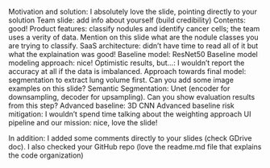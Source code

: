 Motivation and solution: I absolutely love the slide, pointing directly to your solution
Team slide: add info about yourself (build credibility)
Contents: good!
Product features: classify nodules and identify cancer cells; the team uses a verity of data. Mention on this slide what are the nodule classes you are trying to classify.
SaaS architecture: didn’t have time to read all of it but what the explaination was good!
Baseline model: ResNet50
Baseline model modeling approach:  nice!
Optimistic results, but…: I wouldn’t report the accuracy at all if the data is imbalanced.
Approach towards final model: segmentation to extract lung volume first. Can you add some image examples on this slide?
Semantic Segmentation: Unet (encoder for downsampling, decoder for upsampling). Can you show evaluation results from this step?
Advanced baseline: 3D CNN
Advanced baseline risk mitigation: I wouldn’t spend time talking about the weighting approach
UI pipeline and our mission: nice, love the slide!


In addition: I added some comments directly to your slides (check GDrive doc). I also checked your GitHub repo (love the readme.md file that explains the code organization)
